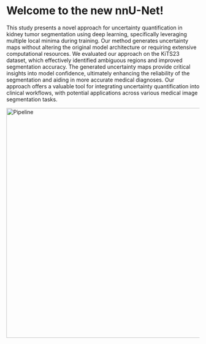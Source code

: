 # Welcome to the new nnU-Net!

This study presents a novel approach for uncertainty quantification in kidney tumor segmentation using deep learning, specifically leveraging multiple local minima during training. Our method generates uncertainty maps without altering the original model architecture or requiring extensive computational resources. We evaluated our approach on the KiTS23 dataset, which effectively identified ambiguous regions and improved segmentation accuracy. The generated uncertainty maps provide critical insights into model confidence, ultimately enhancing the reliability of the segmentation and aiding in more accurate medical diagnoses. Our approach offers a valuable tool for integrating uncertainty quantification into clinical workflows, with potential applications across various medical image segmentation tasks.

<img width="600" alt="Pipeline" src="https://github.com/sinaziaee/sgdr_nnunet/blob/master/rel_unet_documentations/assets/pipeline.png?raw=true">
